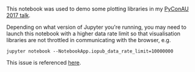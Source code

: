
This notebook was used to demo some plotting libraries in my [PyConAU 2017 talk](https://www.youtube.com/watch?v=6d3Yk7a2qYI).

Depending on what version of Jupyter you're running, you may need to launch this notebook with a higher data rate limit so that visualisation libraries are not throttled in communicating with the browser, e.g.

```jupyter notebook --NotebookApp.iopub_data_rate_limit=10000000```

This issue is referenced [here](https://github.com/jupyter/notebook/issues/2287).
